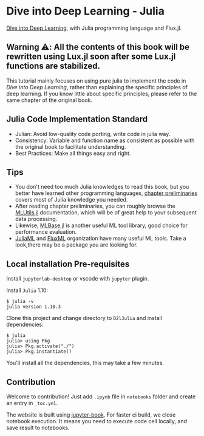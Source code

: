 # Dive into Deep Learning - Julia

[Dive into Deep Learning](https://d2l.ai/index.html), with Julia programming language and Flux.jl.

## Warning ⚠️: All the contents of this book will be rewritten using Lux.jl soon after some Lux.jl functions are stabilized.

This tutorial mainly focuses on using pure julia to implement the code in *Dive into Deep Learning*, rather than explaining the specific principles of deep learning. If you know little about specific principles, please refer to the same chapter of the original book.

## Julia Code Implementation Standard

- Julian: Avoid low-quality code porting, write code in julia way.
- Consistency: Variable and function name as consistent as possible with the original book to facilitate understanding.
- Best Practices: Make all things easy and right.

## Tips

- You don't need too much Julia knowledges to read this book, but you better have learned other programming languages, [chapter preliminaries](https://neroblackstone.github.io/D2lJulia/notebooks/chapter_preliminaries/Data%20Manipulation.html#) covers most of Julia knowledge you needed.
- After reading chapter preliminaries, you can roughly browse the [MLUtils.jl](https://juliaml.github.io/MLUtils.jl/dev/) documentation, which will be of great help to your subsequent data processing.
- Likewise, [MLBase.jl](https://github.com/JuliaStats/MLBase.jl) is another useful ML tool library, good choice for performance evaluation.
- [JuliaML](https://github.com/JuliaML) and [FluxML](https://github.com/FluxML) organization have many useful ML tools. Take a look,there may be a package you are looking for.

## Local installation Pre-requisites

Install `jupyterlab-desktop` or vscode with `jupyter` plugin.

Install `Julia` 1.10:

``` shell
$ julia -v
julia version 1.10.3
```

Clone this project and change directory to `D2lJulia` and install dependencies:

``` shell
$ julia
julia> using Pkg
julia> Pkg.activate("./")
julia> Pkg.instantiate()
```

You'll install all the dependencies, this may take a few minutes.

## Contribution

Welcome to contribution! Just add `.ipynb` file in `notebooks` folder and create an entry in `_toc.yml`.

The website is built using [jupyter-book](https://github.com/executablebooks/jupyter-book). For faster ci build, we close notebook execution. It means you need to execute code cell locally, and save result to notebooks.
